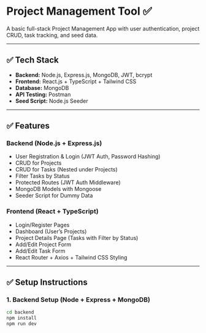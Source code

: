 # Project Management Tool ✅

A basic full-stack Project Management App with user authentication, project CRUD, task tracking, and seed data.

---

## ✅ Tech Stack

- **Backend:** Node.js, Express.js, MongoDB, JWT, bcrypt
- **Frontend:** React.js + TypeScript + Tailwind CSS
- **Database:** MongoDB
- **API Testing:** Postman
- **Seed Script:** Node.js Seeder

---

## ✅ Features

### Backend (Node.js + Express.js)

- User Registration & Login (JWT Auth, Password Hashing)
- CRUD for Projects
- CRUD for Tasks (Nested under Projects)
- Filter Tasks by Status
- Protected Routes (JWT Auth Middleware)
- MongoDB Models with Mongoose
- Seeder Script for Dummy Data

### Frontend (React + TypeScript)

- Login/Register Pages
- Dashboard (User’s Projects)
- Project Details Page (Tasks with Filter by Status)
- Add/Edit Project Form
- Add/Edit Task Form
- React Router + Axios + Tailwind CSS Styling

---

## ✅ Setup Instructions

### 1. Backend Setup (Node + Express + MongoDB)

```bash
cd backend
npm install
npm run dev

